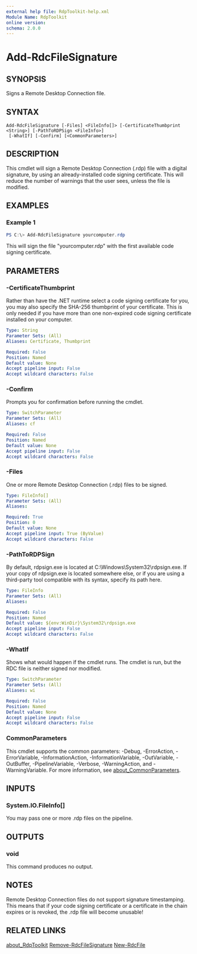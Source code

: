 ```yaml
---
external help file: RdpToolkit-help.xml
Module Name: RdpToolkit
online version:
schema: 2.0.0
---
```


# Add-RdcFileSignature

## SYNOPSIS
Signs a Remote Desktop Connection file.

## SYNTAX

```
Add-RdcFileSignature [-Files] <FileInfo[]> [-CertificateThumbprint <String>] [-PathToRDPSign <FileInfo>]
 [-WhatIf] [-Confirm] [<CommonParameters>]
```

## DESCRIPTION
This cmdlet will sign a Remote Desktop Connection (.rdp) file with a digital signature, by using an already-installed code signing certificate.  This will reduce the number of warnings that the user sees, unless the file is modified.

## EXAMPLES

### Example 1
```powershell
PS C:\> Add-RdcFileSignature yourcomputer.rdp
```

This will sign the file "yourcomputer.rdp" with the first available code signing certificate.

## PARAMETERS

### -CertificateThumbprint
Rather than have the .NET runtime select a code signing certificate for you, you may also specify the SHA-256 thumbprint of your certificate.  This is only needed if you have more than one non-expired code signing certificate installed on your computer.

```yaml
Type: String
Parameter Sets: (All)
Aliases: Certificate, Thumbprint

Required: False
Position: Named
Default value: None
Accept pipeline input: False
Accept wildcard characters: False
```

### -Confirm
Prompts you for confirmation before running the cmdlet.

```yaml
Type: SwitchParameter
Parameter Sets: (All)
Aliases: cf

Required: False
Position: Named
Default value: None
Accept pipeline input: False
Accept wildcard characters: False
```

### -Files
One or more Remote Desktop Connection (.rdp) files to be signed.

```yaml
Type: FileInfo[]
Parameter Sets: (All)
Aliases:

Required: True
Position: 0
Default value: None
Accept pipeline input: True (ByValue)
Accept wildcard characters: False
```

### -PathToRDPSign
By default, rdpsign.exe is located at C:\Windows\System32\rdpsign.exe.  If your copy of rdpsign.exe is located somewhere else, or if you are using a third-party tool compatible with its syntax, specify its path here.

```yaml
Type: FileInfo
Parameter Sets: (All)
Aliases:

Required: False
Position: Named
Default value: ${env:WinDir}\System32\rdpsign.exe
Accept pipeline input: False
Accept wildcard characters: False
```

### -WhatIf
Shows what would happen if the cmdlet runs.
The cmdlet is run, but the RDC file is neither signed nor modified.

```yaml
Type: SwitchParameter
Parameter Sets: (All)
Aliases: wi

Required: False
Position: Named
Default value: None
Accept pipeline input: False
Accept wildcard characters: False
```

### CommonParameters
This cmdlet supports the common parameters: -Debug, -ErrorAction, -ErrorVariable, -InformationAction, -InformationVariable, -OutVariable, -OutBuffer, -PipelineVariable, -Verbose, -WarningAction, and -WarningVariable. For more information, see [about_CommonParameters](http://go.microsoft.com/fwlink/?LinkID=113216).

## INPUTS

### System.IO.FileInfo[]
You may pass one or more .rdp files on the pipeline.

## OUTPUTS

### void
This command produces no output.

## NOTES
Remote Desktop Connection files do not support signature timestamping.  This means that if your code signing certificate or a certificate in the chain expires or is revoked, the .rdp file will become unusable!

## RELATED LINKS

[about_RdpToolkit]()
[Remove-RdcFileSignature]()
[New-RdcFile]()
